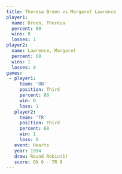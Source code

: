 ```yaml
---
title: Theresa Breen vs Margaret Lawrence
player1:                  
  name: Breen, Theresa    
  percent: 80             
  wins: 0                 
  losses: 1               
player2:                  
  name: Lawrence, Margaret
  percent: 68             
  wins: 1                 
  losses: 0               
games:
 - player1:         
     team: 'ON'     
     position: Third
     percent: 80    
     win: 0         
     loss: 1        
   player2:         
     team: 'TR'     
     position: Third
     percent: 68    
     win: 1         
     loss: 0        
   event: Hearts       
   year: 1994          
   draw: Round Robin(1)
   score: ON 6 - TR 8  
---
```


